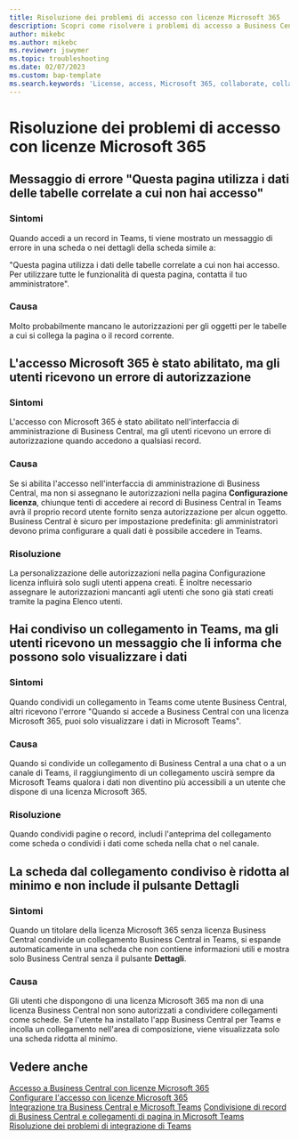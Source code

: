 ```yaml
---
title: Risoluzione dei problemi di accesso con licenze Microsoft 365
description: Scopri come risolvere i problemi di accesso a Business Central solo con una licenza Microsoft 365.
author: mikebc
ms.author: mikebc
ms.reviewer: jswymer
ms.topic: troubleshooting
ms.date: 02/07/2023
ms.custom: bap-template
ms.search.keywords: 'License, access, Microsoft 365, collaborate, collaboration, Teams, Microsoft Teams'
---
```


# <a name="troubleshoot-access-with-microsoft-365-licenses" />Risoluzione dei problemi di accesso con licenze Microsoft 365

## <a name="this-page-uses-data-from-related-tables-that-you-do-not-have-access-to-error-message" />Messaggio di errore "Questa pagina utilizza i dati delle tabelle correlate a cui non hai accesso"

### <a name="symptoms" />Sintomi

Quando accedi a un record in Teams, ti viene mostrato un messaggio di errore in una scheda o nei dettagli della scheda simile a:

"Questa pagina utilizza i dati delle tabelle correlate a cui non hai accesso. Per utilizzare tutte le funzionalità di questa pagina, contatta il tuo amministratore".

### <a name="cause" />Causa

Molto probabilmente mancano le autorizzazioni per gli oggetti per le tabelle a cui si collega la pagina o il record corrente.

## <a name="microsoft-365-access-has-been-enabled-but-users-get-a-permission-error" />L'accesso Microsoft 365 è stato abilitato, ma gli utenti ricevono un errore di autorizzazione

### <a name="symptoms-1" />Sintomi

L'accesso con Microsoft 365 è stato abilitato nell'interfaccia di amministrazione di Business Central, ma gli utenti ricevono un errore di autorizzazione quando accedono a qualsiasi record.

### <a name="cause-1" />Causa

Se si abilita l'accesso nell'interfaccia di amministrazione di Business Central, ma non si assegnano le autorizzazioni nella pagina **Configurazione licenza**, chiunque tenti di accedere ai record di Business Central in Teams avrà il proprio record utente fornito senza autorizzazione per alcun oggetto. Business Central è sicuro per impostazione predefinita: gli amministratori devono prima configurare a quali dati è possibile accedere in Teams. 

### <a name="resolution" />Risoluzione

La personalizzazione delle autorizzazioni nella pagina Configurazione licenza influirà solo sugli utenti appena creati. È inoltre necessario assegnare le autorizzazioni mancanti agli utenti che sono già stati creati tramite la pagina Elenco utenti. 

## <a name="you-shared-a-link-in-teams-but-users-get-a-message-that-they-can-only-view-data" />Hai condiviso un collegamento in Teams, ma gli utenti ricevono un messaggio che li informa che possono solo visualizzare i dati

### <a name="symptoms-2" />Sintomi

Quando condividi un collegamento in Teams come utente Business Central, altri ricevono l'errore "Quando si accede a Business Central con una licenza Microsoft 365, puoi solo visualizzare i dati in Microsoft Teams".

### <a name="cause-2" />Causa

Quando si condivide un collegamento di Business Central a una chat o a un canale di Teams, il raggiungimento di un collegamento uscirà sempre da Microsoft Teams qualora i dati non diventino più accessibili a un utente che dispone di una licenza Microsoft 365.

### <a name="resolution-1" />Risoluzione

Quando condividi pagine o record, includi l'anteprima del collegamento come scheda o condividi i dati come scheda nella chat o nel canale.

## <a name="card-from-shared-link-is-minimal-and-doesnt-include-details-button" />La scheda dal collegamento condiviso è ridotta al minimo e non include il pulsante Dettagli

### <a name="symptoms-3" />Sintomi

Quando un titolare della licenza Microsoft 365 senza licenza Business Central condivide un collegamento Business Central in Teams, si espande automaticamente in una scheda che non contiene informazioni utili e mostra solo Business Central senza il pulsante **Dettagli**.

### <a name="cause-3" />Causa

Gli utenti che dispongono di una licenza Microsoft 365 ma non di una licenza Business Central non sono autorizzati a condividere collegamenti come schede. Se l'utente ha installato l'app Business Central per Teams e incolla un collegamento nell'area di composizione, viene visualizzata solo una scheda ridotta al minimo. 

## <a name="see-also" />Vedere anche

[Accesso a Business Central con licenze Microsoft 365](admin-access-with-m365-license.md#minimum-requirements)  
[Configurare l'accesso con licenze Microsoft 365](admin-access-with-m365-license-setup.md)  
[Integrazione tra Business Central e Microsoft Teams](across-teams-overview.md)
[Condivisione di record di Business Central e collegamenti di pagina in Microsoft Teams](across-working-with-teams.md)  
[Risoluzione dei problemi di integrazione di Teams](admin-teams-troubleshooting.md)  
